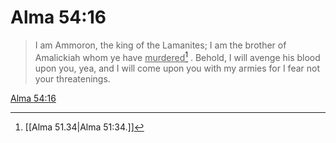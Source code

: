 # Alma 54:16

> I am Ammoron, the king of the Lamanites; I am the brother of Amalickiah whom ye have <u>murdered</u>[^a] . Behold, I will avenge his blood upon you, yea, and I will come upon you with my armies for I fear not your threatenings.

[Alma 54:16](https://www.churchofjesuschrist.org/study/scriptures/bofm/alma/54?lang=eng&id=p16#p16)


[^a]: [[Alma 51.34|Alma 51:34.]]
